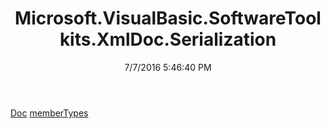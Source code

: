﻿---
title: Microsoft.VisualBasic.SoftwareToolkits.XmlDoc.Serialization
date: 7/7/2016 5:46:40 PM
---

[Doc](T-Microsoft.VisualBasic.SoftwareToolkits.XmlDoc.Serialization.Doc.html)
[memberTypes](T-Microsoft.VisualBasic.SoftwareToolkits.XmlDoc.Serialization.memberTypes.html)
